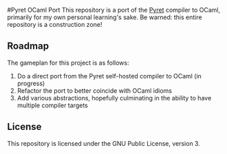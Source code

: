 #Pyret OCaml Port
This repository is a port of the [Pyret][1] compiler to OCaml, primarily for my own personal learning's sake. Be warned: this entire repository is a construction zone!

## Roadmap
The gameplan for this project is as follows:

1. Do a direct port from the Pyret self-hosted compiler to OCaml (in progress)
2. Refactor the port to better coincide with OCaml idioms
3. Add various abstractions, hopefully culminating in the ability to have multiple compiler targets

## License
This repository is licensed under the GNU Public License, version 3.

[1]: https://github.com/brownplt/pyret-lang
